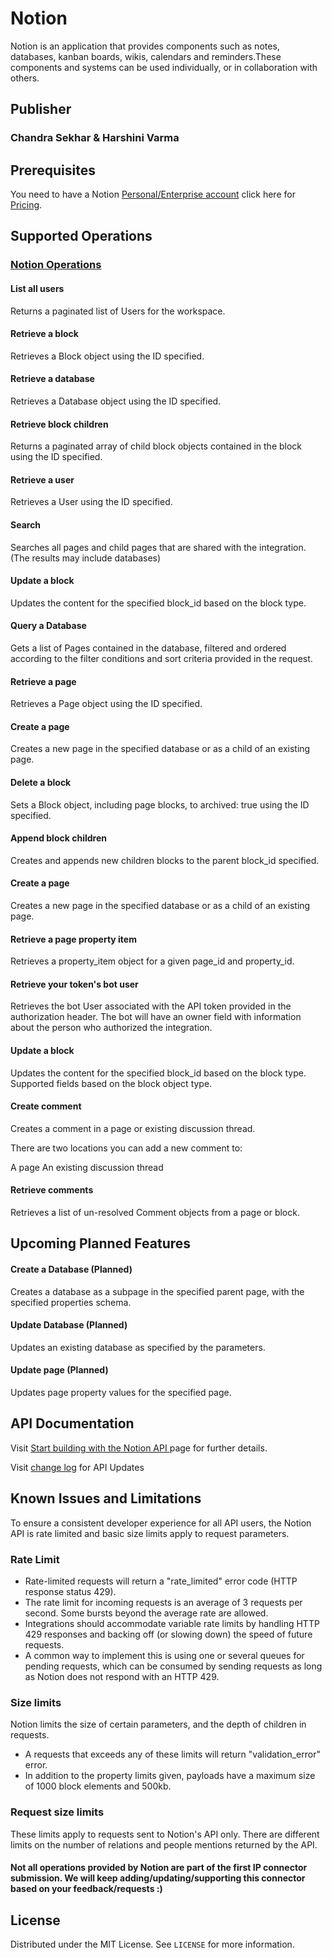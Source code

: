 # Notion
Notion is an application that provides components such as notes, databases, kanban boards, wikis, calendars and reminders.These components and systems can be used individually, or in collaboration with others.

## Publisher
### Chandra Sekhar & Harshini Varma

## Prerequisites
You need to have a Notion [Personal/Enterprise account](https://www.notion.so/signup) click here for  [Pricing](https://www.notion.so/pricing).

## Supported Operations
### [Notion Operations](https://developers.notion.com/)
#### List all users
Returns a paginated list of Users for the workspace. 

#### Retrieve a block
Retrieves a Block object using the ID specified.

#### Retrieve a database
Retrieves a Database object using the ID specified.

#### Retrieve block children
Returns a paginated array of child block objects contained in the block using the ID specified. 

#### Retrieve a user
Retrieves a User using the ID specified.

#### Search
Searches all pages and child pages that are shared with the integration. (The results may include databases)

#### Update a block
Updates the content for the specified block_id based on the block type.

#### Query a Database
Gets a list of Pages contained in the database, filtered and ordered according to the filter conditions and sort criteria provided in the request. 

#### Retrieve a page
Retrieves a Page object using the ID specified.

#### Create a page
Creates a new page in the specified database or as a child of an existing page.

#### Delete a block
Sets a Block object, including page blocks, to archived: true using the ID specified.

#### Append block children
Creates and appends new children blocks to the parent block_id specified.

#### Create a page
Creates a new page in the specified database or as a child of an existing page.

#### Retrieve a page property item
Retrieves a property_item object for a given page_id and property_id.

#### Retrieve your token's bot user
Retrieves the bot User associated with the API token provided in the authorization header. The bot will have an owner field with information about the person who authorized the integration.

#### Update a block
Updates the content for the specified block_id based on the block type. Supported fields based on the block object type.
#### Create comment
Creates a comment in a page or existing discussion thread.

There are two locations you can add a new comment to:

A page
An existing discussion thread

#### Retrieve comments
Retrieves a list of un-resolved Comment objects from a page or block.

## Upcoming Planned Features
 
#### Create a Database (Planned)
Creates a database as a subpage in the specified parent page, with the specified properties schema.
 
#### Update Database (Planned)
Updates an existing database as specified by the parameters.
 
 
#### Update page (Planned)
Updates page property values for the specified page. 
 

## API Documentation
Visit [Start building with the Notion API ](https://developers.notion.com/) page for further details.

Visit [change log](https://developers.notion.com/changelog) for API Updates

## Known Issues and Limitations
To ensure a consistent developer experience for all API users, the Notion API is rate limited and basic size limits apply to request parameters.

### Rate Limit
* Rate-limited requests will return a "rate_limited" error code (HTTP response status 429).
* The rate limit for incoming requests is an average of 3 requests per second. Some bursts beyond the average rate are allowed.
* Integrations should accommodate variable rate limits by handling HTTP 429 responses and backing off (or slowing down) the speed of future requests.
* A common way to implement this is using one or several queues for pending requests, which can be consumed by sending requests as long as Notion does not respond with an HTTP 429.

### Size limits
Notion limits the size of certain parameters, and the depth of children in requests.
* A requests that exceeds any of these limits will return "validation_error" error.
* In addition to the property limits given, payloads have a maximum size of 1000 block elements and 500kb.

### Request size limits

These limits apply to requests sent to Notion's API only. There are different limits on the number of relations and people mentions returned by the API.

#### Not all operations provided by Notion are part of the first IP connector submission. We will keep adding/updating/supporting this connector based on your feedback/requests :)


<!-- LICENSE -->
## License

Distributed under the MIT License. See `LICENSE` for more information.